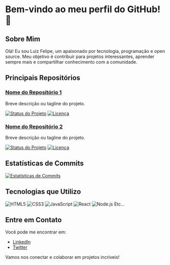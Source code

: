 # Bem-vindo ao meu perfil do GitHub! 👋

## Sobre Mim
Olá! Eu sou Luiz Felipe, um apaixonado por tecnologia, programação e open source. Meu objetivo é contribuir para projetos interessantes, aprender sempre mais e compartilhar conhecimento com a comunidade.

## Principais Repositórios

### [Nome do Repositório 1](link_para_o_repositório)
Breve descrição ou tagline do projeto.

[![Status do Projeto](badge_do_status)](link_para_o_projeto)
[![Licença](badge_da_licença)](link_para_a_licença)

### [Nome do Repositório 2](link_para_o_repositório)
Breve descrição ou tagline do projeto.

[![Status do Projeto](badge_do_status)](link_para_o_projeto)
[![Licença](badge_da_licença)](link_para_a_licença)

## Estatísticas de Commits
[![Estatísticas de Commits](link_para_o_gráfico_de_commits)](link_para_o_perfil_no_GitHub)

## Tecnologias que Utilizo
![HTML5](logotipo_html5.png)
![CSS3](logotipo_css3.png)
![JavaScript](logotipo_javascript.png)
![React](logotipo_react.png)
![Node.js](logotipo_nodejs.png)
Etc...

## Entre em Contato
Você pode me encontrar em:
- [LinkedIn](link_para_o_seu_perfil_no_LinkedIn)
- [Twitter](link_para_o_seu_perfil_no_Twitter)

Vamos nos conectar e colaborar em projetos incríveis!
